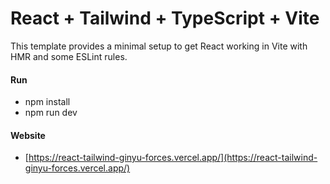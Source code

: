 # React + Tailwind + TypeScript + Vite

This template provides a minimal setup to get React working in Vite with HMR and some ESLint rules.

#### Run
- npm install
- npm run dev

#### Website
- [https://react-tailwind-ginyu-forces.vercel.app/](https://react-tailwind-ginyu-forces.vercel.app/)